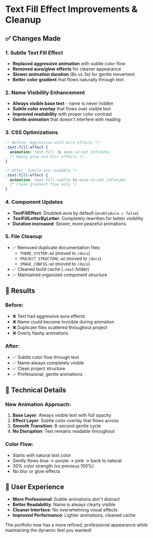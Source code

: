 # Text Fill Effect Improvements & Cleanup

## ✅ Changes Made

### 1. **Subtle Text Fill Effect**
- **Replaced aggressive animation** with subtle color flow
- **Removed aura/glow effects** for cleaner appearance
- **Slower animation duration** (8s vs 3s) for gentle movement
- **Better color gradient** that flows naturally through text

### 2. **Name Visibility Enhancement**
- **Always visible base text** - name is never hidden
- **Subtle color overlay** that flows over visible text
- **Improved readability** with proper color contrast
- **Gentle animation** that doesn't interfere with reading

### 3. **CSS Optimizations**
```css
/* Before: Aggressive with aura effects */
.text-fill-effect {
  animation: text-fill 3s ease-in-out infinite;
  /* Heavy glow and blur effects */
}

/* After: Subtle and readable */
.text-fill-effect {
  animation: text-fill-subtle 8s ease-in-out infinite;
  /* Clean gradient flow only */
}
```

### 4. **Component Updates**
- **TextFillEffect**: Disabled aura by default (`enableAura = false`)
- **TextFillLetterByLetter**: Completely rewritten for better visibility
- **Duration increased**: Slower, more peaceful animations

### 5. **File Cleanup**
- ✅ Removed duplicate documentation files:
  - `THEME_SYSTEM.md` (moved to `/docs`)
  - `PROJECT_STRUCTURE.md` (moved to `/docs`) 
  - `IMAGE_CONFIG.md` (moved to `/docs`)
- ✅ Cleaned build cache (`.next` folder)
- ✅ Maintained organized component structure

## 🎯 Results

### **Before:**
- ❌ Text had aggressive aura effects
- ❌ Name could become invisible during animation
- ❌ Duplicate files scattered throughout project
- ❌ Overly flashy animations

### **After:**
- ✅ Subtle color flow through text
- ✅ Name always completely visible
- ✅ Clean project structure
- ✅ Professional, gentle animations

## 🚀 Technical Details

### New Animation Approach:
1. **Base Layer**: Always visible text with full opacity
2. **Effect Layer**: Subtle color overlay that flows across
3. **Smooth Transition**: 8-second gentle cycle
4. **No Disruption**: Text remains readable throughout

### Color Flow:
- Starts with natural text color
- Gently flows blue → purple → pink → back to natural
- 30% color strength (vs previous 100%)
- No blur or glow effects

## 🎨 User Experience
- **More Professional**: Subtle animations don't distract
- **Better Readability**: Name is always clearly visible
- **Cleaner Interface**: No overwhelming visual effects
- **Improved Performance**: Lighter animations, cleaned cache

The portfolio now has a more refined, professional appearance while maintaining the dynamic feel you wanted!
